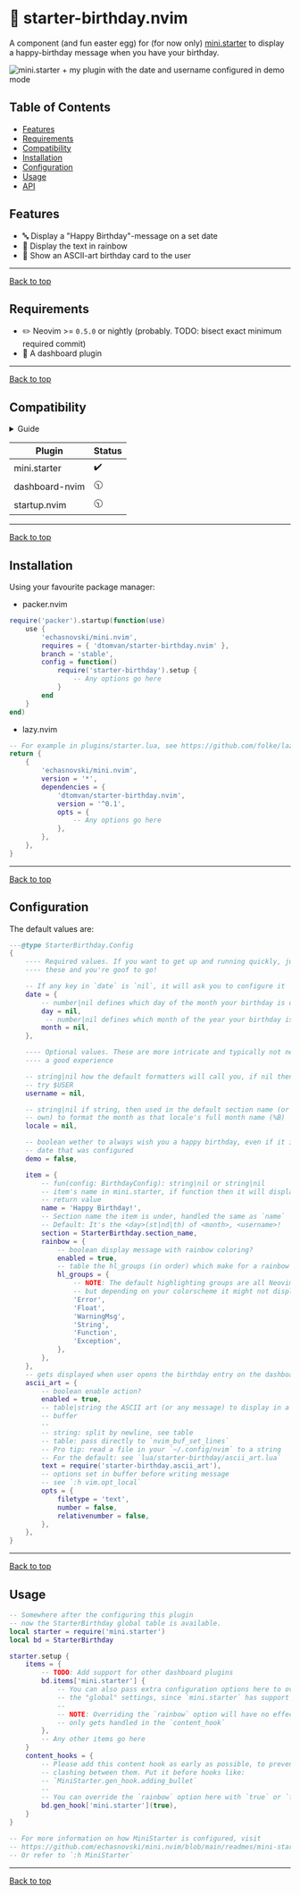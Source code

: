 # :tada: starter-birthday.nvim

A component (and fun easter egg) for (for now only) [mini.starter](https://github.com/echasnovski/mini.nvim/blob/main/README.md) to display a happy-birthday message when you have your birthday.

![mini.starter + my plugin with the date and username configured in demo mode](./assets/screenshot.png)

## Table of Contents

- [Features](#features)
- [Requirements](#requirements)
- [Compatibility](#compatibility)
- [Installation](#installation)
- [Configuration](#configuration)
- [Usage](#usage)
- [API](#api)

## Features

- :abc: Display a "Happy Birthday"-message on a set date
- :rainbow: Display the text in rainbow
- :space_invader: Show an ASCII-art birthday card to the user

<hr/>

[Back to top](#tada-starter-birthdaynvim)

## Requirements

- :pencil2: Neovim >= `0.5.0` or nightly (probably. TODO: bisect exact minimum required
  commit)
- :dash: A dashboard plugin

<hr/>

[Back to top](#tada-starter-birthdaynvim)

## Compatibility

<details>
<summary>Guide</summary>
- :heavy_check_mark: = Working
- :construction: = WIP
- :clock1030: = Planned
</details>

| Plugin         | Status             |
| -------------- | ------------------ |
| mini.starter   | :heavy_check_mark: |
| dashboard-nvim | :clock1030:        |
| startup.nvim   | :clock1030:        |

<hr/>

[Back to top](#tada-starter-birthdaynvim)

## Installation

Using your favourite package manager:

- packer.nvim

```lua
require('packer').startup(function(use)
    use {
        'echasnovski/mini.nvim',
        requires = { 'dtomvan/starter-birthday.nvim' },
        branch = 'stable',
        config = function()
            require('starter-birthday').setup {
                -- Any options go here
            }
        end
    }
end)
```

- lazy.nvim

```lua
-- For example in plugins/starter.lua, see https://github.com/folke/lazy.nvim#-structuring-your-plugins
return {
    {
        'echasnovski/mini.nvim',
        version = '*',
        dependencies = {
            'dtomvan/starter-birthday.nvim',
            version = '^0.1',
            opts = {
                -- Any options go here
            },
        },
    },
}
```

<hr/>

[Back to top](#tada-starter-birthdaynvim)

## Configuration

The default values are:

```lua
---@type StarterBirthday.Config
{
    ---- Required values. If you want to get up and running quickly, just set
    ---- these and you're goof to go!

    -- If any key in `date` is `nil`, it will ask you to configure it
    date = {
        -- number|nil defines which day of the month your birthday is on
        day = nil,
         -- number|nil defines which month of the year your birthday is on
        month = nil,
    },

    ---- Optional values. These are more intricate and typically not needed for
    ---- a good experience

    -- string|nil how the default formatters will call you, if nil then it will
    -- try $USER
    username = nil,

    -- string|nil if string, then used in the default section name (or in your
    -- own) to format the month as that locale's full month name (%B)
    locale = nil,

    -- boolean wether to always wish you a happy birthday, even if it isn't the
    -- date that was configured
    demo = false,

    item = {
        -- fun(config: BirthdayConfig): string|nil or string|nil
        -- item's name in mini.starter, if function then it will display the
        -- return value
        name = 'Happy Birthday!',
        -- Section name the item is under, handled the same as `name`
        -- Default: It's the <day>(st|nd|th) of <month>, <username>!
        section = StarterBirthday.section_name,
        rainbow = {
            -- boolean display message with rainbow coloring?
            enabled = true,
            -- table the hl_groups (in order) which make for a rainbow
            hl_groups = {
                -- NOTE: The default highlighting groups are all Neovim built-in
                -- but depending on your colorscheme it might not display accurately
                'Error',
                'Float',
                'WarningMsg',
                'String',
                'Function',
                'Exception',
            },
        },
    },
    -- gets displayed when user opens the birthday entry on the dashboard.
    ascii_art = {
        -- boolean enable action?
        enabled = true,
        -- table|string the ASCII art (or any message) to display in a new
        -- buffer
        --
        -- string: split by newline, see table
        -- table: pass directly to `nvim_buf_set_lines`
        -- Pro tip: read a file in your `~/.config/nvim` to a string
        -- For the default: see `lua/starter-birthday/ascii_art.lua`
        text = require('starter-birthday.ascii_art'),
        -- options set in buffer before writing message
        -- see `:h vim.opt_local`
        opts = {
            filetype = 'text',
            number = false,
            relativenumber = false,
        },
    },
}
```

<hr/>

[Back to top](#tada-starter-birthdaynvim)

## Usage

```lua
-- Somewhere after the configuring this plugin
-- now the StarterBirthday global table is available.
local starter = require('mini.starter')
local bd = StarterBirthday

starter.setup {
    items = {
        -- TODO: Add support for other dashboard plugins
        bd.items['mini.starter'] {
            -- You can also pass extra configuration options here to override
            -- the "global" settings, since `mini.starter` has support for that
            --
            -- NOTE: Overriding the `rainbow` option will have no effect, as it
            -- only gets handled in the `content_hook`
        },
        -- Any other items go here
    }
    content_hooks = {
        -- Please add this content hook as early as possible, to prevent any
        -- clashing between them. Put it before hooks like:
        -- `MiniStarter.gen_hook.adding_bullet`
        --
        -- You can override the `rainbow` option here with `true` or `false`
        bd.gen_hook['mini.starter'](true),
    }
}

-- For more information on how MiniStarter is configured, visit
-- https://github.com/echasnovski/mini.nvim/blob/main/readmes/mini-starter.md
-- Or refer to `:h MiniStarter`
```

<hr/>

[Back to top](#tada-starter-birthdaynvim)
